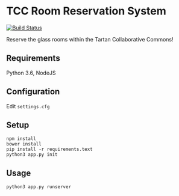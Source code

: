 # TCC Room Reservation System
[![Build Status](https://travis-ci.org/CMU-Senate/tcc-room-reservation.svg?branch=master)](https://travis-ci.org/CMU-Senate/tcc-room-reservation)

Reserve the glass rooms within the Tartan Collaborative Commons!

## Requirements

Python 3.6, NodeJS

## Configuration

Edit `settings.cfg`

## Setup

    npm install
    bower install
    pip install -r requirements.text
    python3 app.py init

## Usage

    python3 app.py runserver
